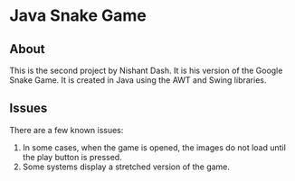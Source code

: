 # Java Snake Game 

## About

This is the second project by Nishant Dash. It is his version of the Google Snake Game. It is created in Java using the AWT and Swing libraries.

## Issues

There are a few known issues:

1. In some cases, when the game is opened, the images do not load until the play button is pressed.
1. Some systems display a stretched version of the game.